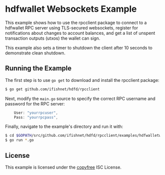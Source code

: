 hdfwallet Websockets Example
============================

This example shows how to use the rpcclient package to connect to a hdfwallet
RPC server using TLS-secured websockets, register for notifications about
changes to account balances, and get a list of unspent transaction outputs
(utxos) the wallet can sign.

This example also sets a timer to shutdown the client after 10 seconds to
demonstrate clean shutdown.

## Running the Example

The first step is to use `go get` to download and install the rpcclient package:

```bash
$ go get github.com/ifishnet/hdfd/rpcclient
```

Next, modify the `main.go` source to specify the correct RPC username and
password for the RPC server:

```Go
	User: "yourrpcuser",
	Pass: "yourrpcpass",
```

Finally, navigate to the example's directory and run it with:

```bash
$ cd $GOPATH/src/github.com/ifishnet/hdfd/rpcclient/examples/hdfwalletwebsockets
$ go run *.go
```

## License

This example is licensed under the [copyfree](http://copyfree.org) ISC License.
